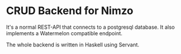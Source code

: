 # CRUD Backend for Nimzo

It's a normal REST-API that connects to a postgresql database.
It also implements a Watermelon compatible endpoint.

The whole backend is written in Haskell using Servant.
